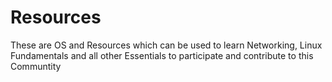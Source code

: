 # Resources
These are OS and Resources which can be used to learn Networking, Linux Fundamentals and all other Essentials to participate and contribute to this Communtity

